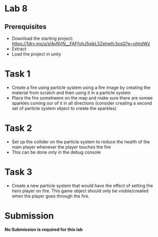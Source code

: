 # Lab 8

## Prerequisites
* Download the starting project: https://1drv.ms/u/s!AvNVN__FAFfyhJ5qikL5Zehwfc3xsQ?e=ohhdWz
* Extract
* Load the project in unity

# Task 1
* Create a fire using particle system using a fire image by creating the material from scratch and then using it in a particle system
* Place the fire somehwere on the map and make sure there are somee sparkles coming our of it in all directions (consider creating a second set of particle system object to create the sparkles)

# Task 2
* Set up the collider on the particle system to reduce the health of the main player whenever the player touches the fire
* This can be done only in the debug console

# Task 3
* Create a new particle system that would have the effect of setting the hero player on fire. This game object should only be visible/created when the player goes through the fire.

# Submission
**No Submission is required for this lab** 
